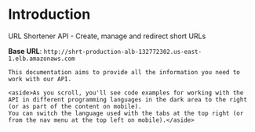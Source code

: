 # Introduction

URL Shortener API - Create, manage and redirect short URLs

<aside>
    <strong>Base URL</strong>: <code>http://shrt-production-alb-132772302.us-east-1.elb.amazonaws.com</code>
</aside>

    This documentation aims to provide all the information you need to work with our API.

    <aside>As you scroll, you'll see code examples for working with the API in different programming languages in the dark area to the right (or as part of the content on mobile).
    You can switch the language used with the tabs at the top right (or from the nav menu at the top left on mobile).</aside>

